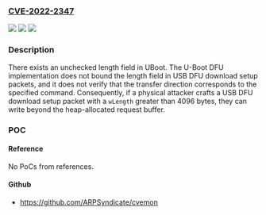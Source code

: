### [CVE-2022-2347](https://cve.mitre.org/cgi-bin/cvename.cgi?name=CVE-2022-2347)
![](https://img.shields.io/static/v1?label=Product&message=Uboot&color=blue)
![](https://img.shields.io/static/v1?label=Version&message=n%2Fa&color=blue)
![](https://img.shields.io/static/v1?label=Vulnerability&message=CWE-122%20Heap-based%20Buffer%20Overflow&color=brighgreen)

### Description

There exists an unchecked length field in UBoot. The U-Boot DFU implementation does not bound the length field in USB DFU download setup packets, and it does not verify that the transfer direction corresponds to the specified command. Consequently, if a physical attacker crafts a USB DFU download setup packet with a `wLength` greater than 4096 bytes, they can write beyond the heap-allocated request buffer.

### POC

#### Reference
No PoCs from references.

#### Github
- https://github.com/ARPSyndicate/cvemon

